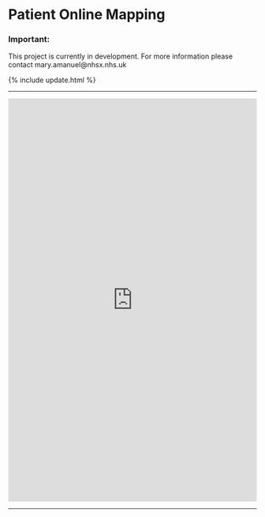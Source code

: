<script src="https://cdn.plot.ly/plotly-latest.min.js"></script>

# Patient Online Mapping

<div class="nhsuk-warning-callout">
  <h3 class="nhsuk-warning-callout__label">
    Important<span class="nhsuk-u-visually-hidden">:</span>
  </h3>
  <p>This project is currently in development. For more information please contact mary.amanuel@nhsx.nhs.uk
   </p>
</div>

{% include update.html %}

<hr class="nhsuk-u-margin-top-0 nhsuk-u-margin-bottom-6">

<iframe title="Prescriptions ordered using an Online Patient Transaction Service per 10,000 patients in England in August 2021" aria-label="map" id="datawrapper-chart-gMHF0" src="https://datawrapper.dwcdn.net/gMHF0/1/" scrolling="no" frameborder="0" style="width: 0; min-width: 100% !important; border: none;" height="816"></iframe><script type="text/javascript">!function(){"use strict";window.addEventListener("message",(function(e){if(void 0!==e.data["datawrapper-height"]){var t=document.querySelectorAll("iframe");for(var a in e.data["datawrapper-height"])for(var r=0;r<t.length;r++){if(t[r].contentWindow===e.source)t[r].style.height=e.data["datawrapper-height"][a]+"px"}}}))}();</script>



<hr class="nhsuk-u-margin-top-0 nhsuk-u-margin-bottom-6">
